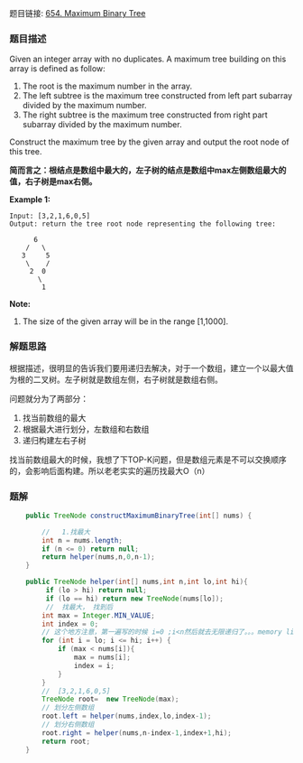 题目链接: [654. Maximum Binary Tree](<https://leetcode.com/problems/maximum-binary-tree/>)

### 题目描述

Given an integer array with no duplicates. A maximum tree building on this array is defined as follow:

1. The root is the maximum number in the array.
2. The left subtree is the maximum tree constructed from left part subarray divided by the maximum number.
3. The right subtree is the maximum tree constructed from right part subarray divided by the maximum number.

Construct the maximum tree by the given array and output the root node of this tree.

**简而言之：根结点是数组中最大的，左子树的结点是数组中max左侧数组最大的值，右子树是max右侧。**

**Example 1:**

```
Input: [3,2,1,6,0,5]
Output: return the tree root node representing the following tree:

      6
    /   \
   3     5
    \    / 
     2  0   
       \
        1
```

**Note:**

1. The size of the given array will be in the range [1,1000].

### 解题思路

根据描述，很明显的告诉我们要用递归去解决，对于一个数组，建立一个以最大值为根的二叉树。左子树就是数组左侧，右子树就是数组右侧。

问题就分为了两部分：

1. 找当前数组的最大
2. 根据最大进行划分，左数组和右数组
3. 递归构建左右子树

找当前数组最大的时候，我想了下TOP-K问题，但是数组元素是不可以交换顺序的，会影响后面构建。所以老老实实的遍历找最大O（n）

### 题解

```java
    public TreeNode constructMaximumBinaryTree(int[] nums) {

        //   1.找最大
        int n = nums.length;
        if (n <= 0) return null;
        return helper(nums,n,0,n-1);
    }

    public TreeNode helper(int[] nums,int n,int lo,int hi){
         if (lo > hi) return null;
         if (lo == hi) return new TreeNode(nums[lo]);
         //  找最大， 找到后
        int max = Integer.MIN_VALUE;
        int index = 0;
        // 这个地方注意，第一遍写的时候 i=0 ;i<n然后就去无限递归了。。。memory limited error
        for (int i = lo; i <= hi; i++) {
            if (max < nums[i]){
                max = nums[i];
                index = i;
            }
        }
        //  [3,2,1,6,0,5]
        TreeNode root=  new TreeNode(max);
        // 划分左侧数组
        root.left = helper(nums,index,lo,index-1);
        // 划分右侧数组
        root.right = helper(nums,n-index-1,index+1,hi);
        return root;
    }
```



